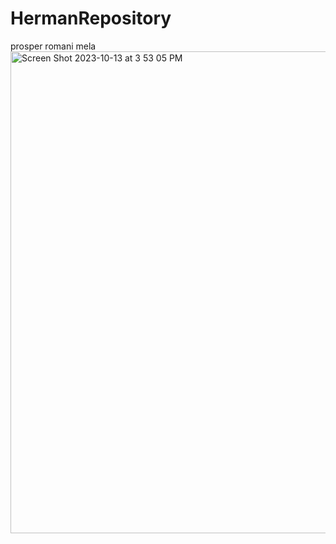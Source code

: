 # HermanRepository

prosper 
romani
mela
<img width="771" alt="Screen Shot 2023-10-13 at 3 53 05 PM" src="https://github.com/hbikoko/HermanRepository/assets/53437424/b9505a28-f7a6-478f-a4d4-780ab0dbd56c">
